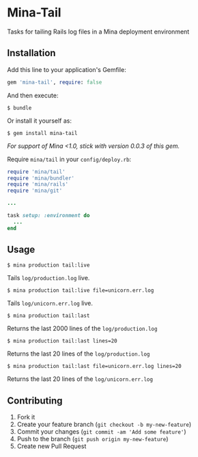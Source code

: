 # Mina-Tail

Tasks for tailing Rails log files in a Mina deployment environment

## Installation

Add this line to your application's Gemfile:

```rb
gem 'mina-tail', require: false
```

And then execute:

```shell
$ bundle
```

Or install it yourself as:

```shell
$ gem install mina-tail
```

_For support of Mina <1.0, stick with version 0.0.3 of this gem._

Require `mina/tail` in your `config/deploy.rb`:

```rb
require 'mina/tail'
require 'mina/bundler'
require 'mina/rails'
require 'mina/git'

...

task setup: :environment do
  ...
end
```

## Usage

```shell
$ mina production tail:live
```

Tails `log/production.log` live.

```shell
$ mina production tail:live file=unicorn.err.log
```

Tails `log/unicorn.err.log` live.

```shell
$ mina production tail:last
```

Returns the last 2000 lines of the `log/production.log`

```shell
$ mina production tail:last lines=20
```

Returns the last 20 lines of the `log/production.log`

```shell
$ mina production tail:last file=unicorn.err.log lines=20
```

Returns the last 20 lines of the `log/unicorn.err.log`

## Contributing

1. Fork it
2. Create your feature branch (`git checkout -b my-new-feature`)
3. Commit your changes (`git commit -am 'Add some feature'`)
4. Push to the branch (`git push origin my-new-feature`)
5. Create new Pull Request
